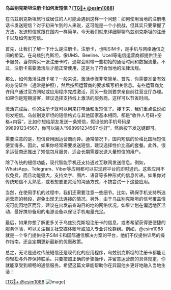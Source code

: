 **乌兹别克斯坦注册卡如何发短信？[[TG💪+ @esim1088](https://t.me/s/esim1088)]**

在乌兹别克斯坦旅行或居住的人可能会遇到这样一个问题：如何使用当地的注册电话卡发送短信？对于初来乍到的人来说，这可能是一个小挑战，但其实只要掌握了方法，发送短信就跟在国内一样简单。今天我们就来详细聊聊乌兹别克斯坦的注册卡以及如何发短信。

首先，让我们了解一下什么是注册卡。注册卡，也叫SIM卡，是手机与网络通信之间的桥梁。在乌兹别克斯坦，像UMS、Beeline、Ucell等电信运营商都提供注册卡服务。当你购买一张注册卡时，通常会附带一些初始的通话时间和数据流量。不过，注册卡需要激活后才能正常使用，这是为了符合当地的法律法规。

那么，如何激活注册卡呢？一般来说，激活步骤非常简单。首先，你需要准备有效的身份证件（通常是护照），然后按照运营商的要求填写相关信息。有些运营商允许用户通过官方网站或应用程序完成激活，而另一些则要求亲自前往营业厅办理。如果你是短期游客，建议选择支持线上激活的服务商，这样可以节省时间。

激活完成后，你的注册卡就可以用来打电话和发短信了。接下来，我们重点说说如何发短信。乌兹别克斯坦的短信格式与其他国家基本相同，都是“收件人号码+空格+内容”。比如你想给朋友发送一条短信，假设他的手机号码是998991234567，你可以输入“998991234567 你好”，然后按下发送键即可。

需要注意的是，短信费用因运营商而异。通常情况下，国内短信的价格比国际短信便宜得多。因此，如果你经常需要发送短信，建议选择性价比高的套餐。此外，很多运营商还推出了短信包月服务，适合长期需要发送大量短信的用户。

除了传统的短信功能，现代智能手机还支持通过互联网发送信息。例如，WhatsApp、Telegram、Viber等应用都可以实现跨平台的即时通讯。这些应用不仅免费，而且功能强大，支持文字、图片、语音等多种形式的信息传递。如果你对传统短信不太熟悉，或者想要更灵活的沟通方式，不妨尝试一下这些应用。

当然，在使用手机的过程中，我们还需要注意一些细节。比如，确保手机支持所选运营商的频段，避免出现无法连接的情况。另外，由于乌兹别克斯坦的信号覆盖情况可能因地区而异，建议在出发前查询目的地的网络状况。如果计划在偏远地区活动，最好携带备用的电源设备以保证手机电量充足。

最后，如果你想了解更多关于乌兹别克斯坦注册卡的信息，或者希望获得更便捷的服务体验，可以关注相关社交媒体账号或加入专业讨论群组。例如，@esim1088 就是一个专门提供电子SIM卡和国际通信解决方案的平台，他们不仅提供详尽的操作指南，还会定期更新最新的优惠政策。

总之，无论是通过传统短信还是现代化的应用程序，乌兹别克斯坦的注册卡都能让你轻松与外界保持联系。只要按照正确的步骤操作，并留意运营商的具体规定，你就能享受到顺畅的通信服务。希望这篇文章能帮助你在异国他乡更好地融入当地生活！

[[TG💪+ @esim1088](https://t.me/s/esim1088) ![Image](https://i.postimg.cc/4NQfJmqS/Snipaste-2025-05-13-00-14-12.png)]